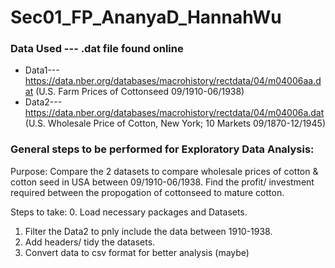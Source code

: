 # Sec01_FP_AnanyaD_HannahWu

### Data Used --- .dat file found online
- Data1--- https://data.nber.org/databases/macrohistory/rectdata/04/m04006aa.dat (U.S. Farm Prices of Cottonseed 09/1910-06/1938)
- Data2--- https://data.nber.org/databases/macrohistory/rectdata/04/m04006a.dat (U.S. Wholesale Price of Cotton, New York; 10 Markets 09/1870-12/1945)

### General steps to be performed for Exploratory Data Analysis:
Purpose: Compare the 2 datasets to compare wholesale prices of cotton & cotton seed in USA between 09/1910-06/1938. Find the profit/ investment required between the propogation of cottonseed to mature cotton.

Steps to take:
0. Load necessary packages and Datasets.
1. Filter the Data2 to pnly include the data between 1910-1938.
2. Add headers/ tidy the datasets.
3. Convert data to csv format for better analysis (maybe)
